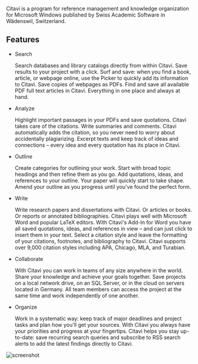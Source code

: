 Citavi is a program for reference management and knowledge organization for Microsoft Windows published by Swiss Academic Software in Wädenswil, Switzerland.

## Features
 - Search

    Search databases and library catalogs directly from within Citavi. Save results to your project with a click.
    Surf and save: when you find a book, article, or webpage online, use the Picker to quickly add its information to Citavi. Save copies of webpages as PDFs.
    Find and save all available PDF full text articles in Citavi. Everything in one place and always at hand.

 - Analyze

    Highlight important passages in your PDFs and save quotations. Citavi takes care of the citations.
    Write summaries and comments. Citavi automatically adds the citation, so you never need to worry about accidentally plagiarizing.
    Excerpt texts and keep track of ideas and connections – every idea and every quotation has its place in Citavi.

 - Outline

    Create categories for outlining your work. Start with broad topic headings and then refine them as you go.
    Add quotations, ideas, and references to your outline. Your paper will quickly start to take shape.
    Amend your outline as you progress until you've found the perfect form.

 - Write

    Write research papers and dissertations with Citavi. Or articles or books. Or reports or annotated bibliographies. Citavi plays well with Microsoft Word and popular LaTeX editors.
    With Citavi's Add-In for Word you have all saved quotations, ideas, and references in view – and can just click to insert them in your text.
    Select a citation style and leave the formatting of your citations, footnotes, and bibliography to Citavi. Citavi supports over 9,000 citation styles including APA, Chicago, MLA, and Turabian.
 - Collaborate

    With Citavi you can work in teams of any size anywhere in the world. Share your knowledge and achieve your goals together.
    Save projects on a local network drive, on an SQL Server, or in the cloud on servers located in Germany. All team members can access the project at the same time and work independently of one another.
 - Organize

    Work in a systematic way: keep track of major deadlines and project tasks and plan how you'll get your sources.
    With Citavi you always have your priorities and progress at your fingertips.
    Citavi helps you stay up-to-date: save recurring search queries and subscribe to RSS search alerts to add the latest findings directly to Citavi.

![screenshot](https://cdn.jsdelivr.net/gh/ITS-Unibas/chocolatey-community-packages@main/automatic/citavi/screenshot.png)